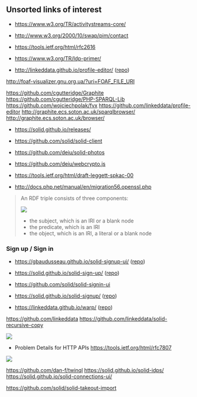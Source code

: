 ## Unsorted links of interest

- https://www.w3.org/TR/activitystreams-core/
- http://www.w3.org/2000/10/swap/pim/contact
- https://tools.ietf.org/html/rfc2616
- https://www.w3.org/TR/ldp-primer/


- http://linkeddata.github.io/profile-editor/ ([repo](https://github.com/linkeddata/profile-editor))

http://foaf-visualizer.gnu.org.ua/?uri=FOAF_FILE_URI

https://github.com/cgutteridge/Graphite
https://github.com/cgutteridge/PHP-SPARQL-Lib
https://github.com/wojciechpolak/fvx
https://github.com/linkeddata/profile-editor
http://graphite.ecs.soton.ac.uk/sparqlbrowser/
http://graphite.ecs.soton.ac.uk/browser/

- https://solid.github.io/releases/
- https://github.com/solid/solid-client
- https://github.com/deiu/solid-photos
- https://github.com/deiu/webcrypto.js


- https://tools.ietf.org/html/draft-leggett-spkac-00
- http://docs.php.net/manual/en/migration56.openssl.php


> An RDF triple consists of three components:
>
> ![](https://www.w3.org/TR/rdf11-concepts/rdf-graph.svg)
>
> - the subject, which is an IRI or a blank node
> - the predicate, which is an IRI
> - the object, which is an IRI, a literal or a blank node
>

### Sign up / Sign in

- https://gbaudusseau.github.io/solid-signup-ui/ ([repo](https://github.com/gbaudusseau/solid-signup-ui))
- https://solid.github.io/solid-sign-up/ ([repo](https://github.com/solid/solid-sign-up))
- https://github.com/solid/solid-signin-ui
- https://solid.github.io/solid-signup/ ([repo](https://github.com/solid/solid-signup))

- https://linkeddata.github.io/warp/ ([repo](https://github.com/linkeddata/warp))

https://github.com/linkeddata
https://github.com/linkeddata/solid-recursive-copy

![](https://raw.githubusercontent.com/solid/solid-panes/HEAD/doc/images/panes-for-classes.svg)



 - Problem Details for HTTP APIs https://tools.ietf.org/html/rfc7807

 ![](https://solid.github.io/intro-to-solid-slides/solid_overview.svg)

https://github.com/dan-f/twinql
https://solid.github.io/solid-idps/
https://solid.github.io/solid-connections-ui/

https://github.com/solid/solid-takeout-import
